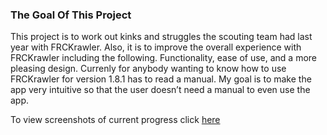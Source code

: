 ### The Goal Of This Project ###
This project is to work out kinks and struggles the scouting team had last year with FRCKrawler. Also, it is to improve the overall experience with FRCKrawler including the following. Functionality, ease of use, and a more pleasing design. Currenly for anybody wanting to know how to use FRCKrawler for version 1.8.1 has to read a manual. My goal is to make the app very intuitive so that the user doesn’t need a manual to even use the app.

To view screenshots of current progress click [here](https://drive.google.com/folderview?id=0B560TT78WfD-UDM1VnRBaS1vU0U&usp=sharing)